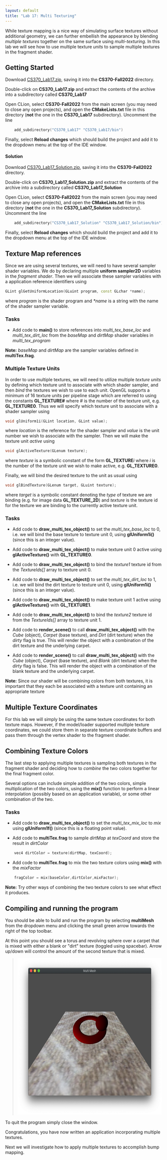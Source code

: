 ```yaml
---
layout: default
title: "Lab 17: Multi Texturing"
---
```


While texture mapping is a nice way of simulating surface textures without additional geometry, we can further embellish the appearance by blending *multiple textures* together on the same surface using *multi-texturing*. In this lab we will see how to use multiple texture *units* to sample multiple textures in the fragment shader. 

## Getting Started

Download [CS370\_Lab17.zip](src/CS370_Lab17.zip), saving it into the **CS370-Fall2022** directory.

Double-click on **CS370\_Lab17.zip** and extract the contents of the archive into a subdirectory called **CS370\_Lab17**

Open CLion, select **CS370-Fall2022** from the main screen (you may need to close any open projects), and open the **CMakeLists.txt** file in this directory (**not** the one in the **CS370\_Lab17** subdirectory). Uncomment the line

```cpp
	add_subdirectory("CS370_Lab17" "CS370_Lab17/bin")
```

Finally, select **Reload changes** which should build the project and add it to the dropdown menu at the top of the IDE window.

#### Solution

Download [CS370\_Lab17\_Solution.zip](sol/CS370_Lab17_Solution.zip), saving it into the **CS370-Fall2022** directory.

Double-click on **CS370\_Lab17\_Solution.zip** and extract the contents of the archive into a subdirectory called **CS370\_Lab17\_Solution**

Open CLion, select **CS370-Fall2022** from the main screen (you may need to close any open projects), and open the **CMakeLists.txt** file in this directory (**not** the one in the **CS370\_Lab17\_Solution** subdirectory). Uncomment the line

```cpp
	add_subdirectory("CS370_Lab17_Solution" "CS370_Lab17_Solution/bin")
```

Finally, select **Reload changes** which should build the project and add it to the dropdown menu at the top of the IDE window.

## Texture Map references

Since we are using several textures, we will need to have several sampler shader variables. We do by declaring multiple **uniform sampler2D** variables in the *fragment shader*. Then we will associate these sampler variables with a application reference identifiers using

```cpp
GLint glGetUniformLocation(GLuint program, const GLchar *name);
```

where *program* is the shader program and *\*name* is a string with the name of the shader sampler variable.

### Tasks

- Add code to **main()** to store references into *multi\_tex\_base\_loc* and *multi\_tex\_dirt\_loc* from the *baseMap* and *dirtMap* shader variables in *multi\_tex\_program*

**Note:** *baseMap* and *dirtMap* are the sampler variables defined in **multiTex.frag**.

### Multiple Texture Units

In order to use multiple textures, we will need to utilize multiple *texture units* by defining which texture unit to associate with which shader sampler, and then *bind* the textures we wish to use to each unit. OpenGL supports a minimum of 16 texture units per pipeline stage which are referred to using the constants **GL_TEXTURE\#** where \# is the number of the texture unit, e.g. **GL_TEXTURE0**. Thus we will specify which texture unit to associate with a shader sampler using

```cpp
void glUniform1i(GLint location, GLint value);
```

where *location* is the reference for the shader sampler and *value* is the unit number we wish to associate with the sampler. Then we will make the texture unit *active* using 

```cpp
void glActiveTexture(GLenum texture);
```

where *texture* is a symbolic constant of the form **GL\_TEXTURE***i* where *i* is the number of the texture unit we wish to make active, e.g. **GL\_TEXTURE0**.

Finally, we will bind the desired texture to the unit as usual using

```cpp
void glBindTexture(GLenum target, GLuint texture);
```

where *target* is a symbolic constant denoting the *type* of texture we are binding (e.g. for image data **GL\_TEXTURE\_2D**) and *texture* is the texture id for the texture we are binding to the currently active texture unit.

### Tasks

- Add code to **draw\_multi\_tex\_object()** to set the *multi\_tex\_base\_loc* to 0, i.e. we will bind the base texture to texture unit 0, using **glUniform1i()** (since this is an integer value).

- Add code to **draw\_multi\_tex\_object()** to make texture unit 0 active using **glActiveTexture()** with **GL_TEXTURE0**.

- Add code to **draw\_multi\_tex\_object()** to bind the *texture1* texture id from the *TextureIds[]* array to texture unit 0.

- Add code to **draw\_multi\_tex\_object()** to set the *multi\_tex\_dirt\_loc* to 1, i.e. we will bind the dirt texture to texture unit 0, using **glUniform1i()** (since this is an integer value).

- Add code to **draw\_multi\_tex\_object()** to make texture unit 1 active using **glActiveTexture()** with **GL_TEXTURE1**.

- Add code to **draw\_multi\_tex\_object()** to bind the *texture2* texture id from the *TextureIds[]* array to texture unit 1.

- Add code to **render\_scene()** to call **draw\_multi\_tex\_object()** with the *Cube* (object), *Carpet* (base texture), and *Dirt* (dirt texture) when the *dirty* flag is true. This will render the object with a combination of the dirt texture and the underlying carpet.

- Add code to **render\_scene()** to call **draw\_multi\_tex\_object()** with the *Cube* (object), *Carpet* (base texture), and *Blank* (dirt texture) when the *dirty* flag is false. This will render the object with a combination of the blank texture and the underlying carpet.

**Note:** Since our shader will be combining colors from both textures, it is important that they each be associated with a texture unit containing an appropriate texture

## Multiple Texture Coordinates

For this lab we will simply be using the same texture coordinates for both texture maps. However, if the model/loader supported multiple texture coordinates, we could store them in separate texture coordinate buffers and pass them through the vertex shader to the fragment shader.

## Combining Texture Colors

The last step to applying multiple textures is sampling both textures in the fragment shader and deciding how to *combine* the two colors together for the final fragment color. 

Several options can include simple addition of the two colors, simple multiplication of the two colors, using the **mix()** function to perform a linear interpolation (possibly based on an application variable), or some other combination of the two.

### Tasks

- Add code to **draw\_multi\_tex\_object()** to set the *multi\_tex\_mix\_loc* to *mix* using **glUniform1f()** (since this is a floating point value).

- Add code to **multiTex.frag** to sample *dirtMap* at *texCoord* and store the result in *dirtColor*

```cpp
    vec4 dirtColor = texture(dirtMap, texCoord);
```

- Add code to **multiTex.frag** to mix the two texture colors using **mix()** with the *mixFactor*

```cpp
    fragColor = mix(baseColor,dirtColor,mixFactor);
```

**Note:** Try other ways of combining the two texture colors to see what effect it produces.

## Compiling and running the program

You should be able to build and run the program by selecting **multiMesh** from the dropdown menu and clicking the small green arrow towards the right of the top toolbar.

At this point you should see a torus and revolving sphere over a carpet that is mixed with either a blank or "dirt" texture (toggled using spacebar). Arrow up/down will control the amount of the second texture that is mixed.

> <img src="images/lab17/multiMesh.png" alt="MultiTexture Mesh Window" height="500"/>

To quit the program simply close the window.

Congratulations, you have now written an application incorporating multiple textures.

Next we will investigate how to apply multiple textures to accomplish bump mapping.
